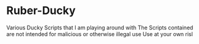# Ruber-Ducky
Various Ducky Scripts that I am playing around with
The Scripts contained are not intended for malicious or otherwise illegal use
Use at your own risl
